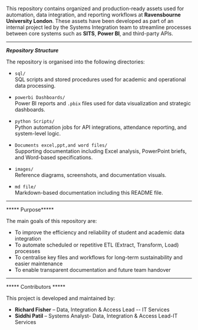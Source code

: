 

This repository contains organized and production-ready assets used for automation, data integration, and reporting workflows at **Ravensbourne University London**. These assets have been developed as part of an internal project led by the Systems Integration team to streamline processes between core systems such as **SITS**, **Power BI**, and third-party APIs.

---

 *****Repository Structure*****

The repository is organised into the following directories:

- `sql/`  
  SQL scripts and stored procedures used for academic and operational data processing.

- `powerbi Dashboards/`  
  Power BI reports and `.pbix` files used for data visualization and strategic dashboards.

- `python Scripts/`  
  Python automation jobs for API integrations, attendance reporting, and system-level logic.

- `Documents excel,ppt,and word files/`  
  Supporting documentation including Excel analysis, PowerPoint briefs, and Word-based specifications.

- `images/`  
  Reference diagrams, screenshots, and documentation visuals.

- `md file/`  
  Markdown-based documentation including this README file.

---

***** Purpose*****

The main goals of this repository are:

- To improve the efficiency and reliability of student and academic data integration  
- To automate scheduled or repetitive ETL (Extract, Transform, Load) processes  
- To centralise key files and workflows for long-term sustainability and easier maintenance  
- To enable transparent documentation and future team handover  

---

 ***** Contributors *****

This project is developed and maintained by:

 
- **Richard Fisher** – Data, Integration & Access Lead -- IT Services
- **Siddhi Patil** – Systems Analyst- Data, Integration & Access Lead-IT Services



